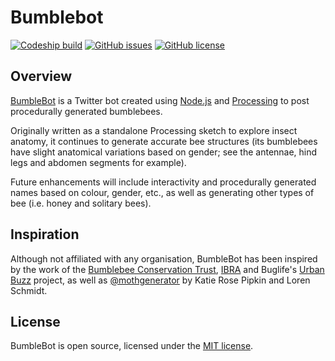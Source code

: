 # Bumblebot

[![Codeship build](https://img.shields.io/codeship/38045340-eeee-0134-6d5c-62b847b8d86d/master.svg)](https://app.codeship.com/projects/208745)
[![GitHub issues](https://img.shields.io/github/issues/codemacabre/bumblebot.svg)](https://github.com/codemacabre/bumblebot/issues)
[![GitHub license](https://img.shields.io/badge/license-MIT-blue.svg)](https://github.com/CodeMacabre/bumblebot/blob/master/LICENSE.md)

## Overview
[BumbleBot](https://twitter.com/bumblebot) is a Twitter bot created using [Node.js](https://nodejs.org/) and [Processing]((http://processing.org/)) to post procedurally generated bumblebees.

Originally written as a standalone Processing sketch to explore insect anatomy, it continues to generate accurate bee structures (its bumblebees have slight anatomical variations based on gender; see the antennae, hind legs and abdomen segments for example).

Future enhancements will include interactivity and procedurally generated names based on colour, gender, etc., as well as generating other types of bee (i.e. honey and solitary bees).

## Inspiration
Although not affiliated with any organisation, BumbleBot has been inspired by the work of the [Bumblebee Conservation Trust](http://bumblebeeconservation.org/), [IBRA](http://www.ibrabee.org.uk/) and Buglife's [Urban Buzz](https://www.buglife.org.uk/urban-buzz/) project, as well as [@mothgenerator](https://twitter.com/mothgenerator) by Katie Rose Pipkin and Loren Schmidt.

## License
BumbleBot is open source, licensed under the [MIT license](./LICENSE.md).
